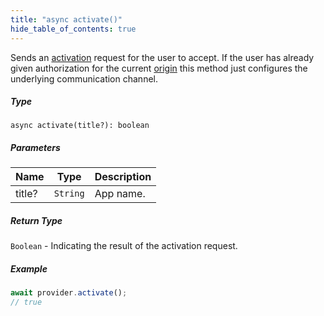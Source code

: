 ```yaml
---
title: "async activate()"
hide_table_of_contents: true
---
```


<head>
  <meta
    name="description"
    content="Sends an activation request for the user to accept. If the user has already given authorization for the current origin this method just configures the underlying communication channel."
  />
</head>

<intro-end />

Sends an [activation](../Guide/providerActivation.md) request for the user to accept. If the user has already given authorization for the current [origin](https://datatracker.ietf.org/doc/html/rfc6454) this method just configures the underlying communication channel.

##### Type

`async activate(title?): boolean`

##### Parameters

| Name   | Type     | Description |
| ------ | -------- | ----------- |
| title? | `String` | App name.   |

##### Return Type

`Boolean` - Indicating the result of the activation request.

##### Example

```typescript title="TypeScript"
await provider.activate();
// true
```
